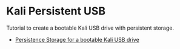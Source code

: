 # Kali Persistent USB

Tutorial to create a bootable Kali USB drive with persistent storage.

- [Persistence Storage for a bootable Kali USB drive](https://github.com/feralfenrir/KaliPersistentUSB/blob/master/KaliPersistentUSB.md)
